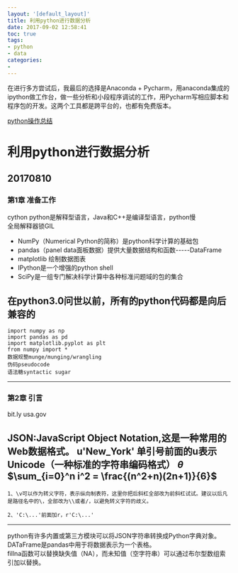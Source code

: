 ```yaml
---
layout: '[default_layout]'
title: 利用python进行数据分析
date: 2017-09-02 12:58:41
toc: true
tags:
- python
- data
categories: 
- 
---
```


在进行多方尝试后，我最后的选择是Anaconda + Pycharm，用anaconda集成的ipython做工作台，做一些分析和小段程序调试的工作，用Pycharm写相应脚本和程序包的开发。这两个工具都是跨平台的，也都有免费版本。

[python操作总结](http://www.icourse163.org/course/BIT-1001872001)
# 利用python进行数据分析
## 20170810
### 第1章 准备工作
cython
python是解释型语言，Java和C++是编译型语言，python慢   
全局解释器锁GIL  
- NumPy（Numerical Python的简称）是python科学计算的基础包  
- pandas（panel data面板数据）提供大量数据结构和函数-----DataFrame  
- matplotlib 绘制数据图表  
- IPython是一个增强的python shell  
- SciPy是一组专门解决科学计算中各种标准问题域的包的集合   

<!-- more -->

在python3.0问世以前，所有的python代码都是向后兼容的   
---
    import numpy as np
    import pandas as pd
    import matplotlib.pyplot as plt
    from numpy import *
    数据规整munge/munging/wrangling
    伪码pseudocode
    语法糖syntactic sugar
---

### 第2章 引言
bit.ly 
usa.gov

JSON:JavaScript Object Notation,这是一种常用的Web数据格式。
u'New_York'     单引号前面的u表示Unicode（一种标准的字符串编码格式）
$\theta$
$\sum_{i=0}^n i^2 = \frac{(n^2+n)(2n+1)}{6}$
---
    1、\v可以作为转义字符，表示纵向制表符，这里你把后斜杠全部改为前斜杠试试。建议以后凡是路径名中的\，全部改为\\或者/，以避免转义字符的歧义。

    2、'C:\...'前面加r，r'C:\...'
---
python有许多内置或第三方模块可以将JSON字符串转换成Python字典对象。  
DATaFrame是pandas中用于将数据表示为一个表格。  
fillna函数可以替换缺失值（NA），而未知值（空字符串）可以通过布尔型数组索引加以替换。  







